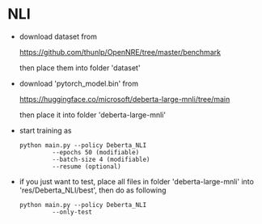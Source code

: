 # NLI

- download dataset from 

  https://github.com/thunlp/OpenNRE/tree/master/benchmark

  then place them into folder 'dataset'

- download 'pytorch_model.bin' from

  https://huggingface.co/microsoft/deberta-large-mnli/tree/main

  then place it into folder 'deberta-large-mnli'

- start training as

  ```
  python main.py --policy Deberta_NLI
  	       --epochs 50 (modifiable)
  	       --batch-size 4 (modifiable)
  	       --resume (optional)
  ```

  

- if you just want to test, place all files in folder 'deberta-large-mnli' into 'res/Deberta_NLI/best', then do as following

  ```
  python main.py --policy Deberta_NLI
  	       --only-test
  ```

  

